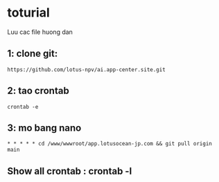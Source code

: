 # toturial
Luu cac file huong dan
## 1: clone git: 
    https://github.com/lotus-npv/ai.app-center.site.git
## 2: tao crontab
    crontab -e
## 3: mo bang nano
    * * * * * cd /www/wwwroot/app.lotusocean-jp.com && git pull origin main
## Show all crontab : crontab -l
